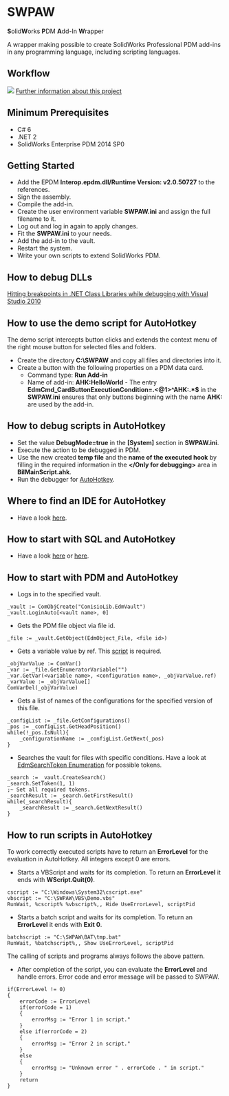 # SWPAW
**S**olid**W**orks **P**DM **A**dd-In **W**rapper

A wrapper making possible to create SolidWorks Professional PDM add-ins in any programming language, including scripting languages.

## Workflow
![](http://bii.erppdm.com/images/Ulf-Dirk%20Stockburger_bii_pdm_add-in.svg)
[Further information about this project](http://bii.erppdm.com/BiIUniversalExistingFunctionalityLong.html "Further Information")

## Minimum Prerequisites
- C# 6 
- .NET 2
- SolidWorks Enterprise PDM 2014 SP0

## Getting Started
- Add the EPDM **Interop.epdm.dll/Runtime Version: v2.0.50727** to the references.
- Sign the assembly. 
- Compile the add-in.
- Create the user environment variable **SWPAW.ini** and assign the full filename to it.
- Log out and log in again to apply changes.
- Fit the **SWPAW.ini** to your needs.
- Add the add-in to the vault.
- Restart the system.
- Write your own scripts to extend SolidWorks PDM.

## How to debug DLLs
[Hitting breakpoints in .NET Class Libraries while debugging with Visual Studio 2010](http://through-the-interface.typepad.com/through_the_interface/2010/04/hitting-breakpoints-in-net-class-libraries-while-debugging-with-visual-studio-2010.html)

## How to use the demo script for AutoHotkey
The demo script intercepts button clicks and extends the context menu of the right mouse button for selected files and folders.
- Create the directory **C:\SWPAW** and copy all files and directories into it.
- Create a button with the following properties on a PDM data card.
  - Command type: **Run Add-in**
  - Name of add-in: **AHK:HelloWorld** - The entry **EdmCmd_CardButtonExecutionCondition=.<@1>^AHK:.*$** in the **SWPAW.ini** ensures that only buttons beginning with the name **AHK:** are used by the add-in.

## How to debug scripts in AutoHotkey
- Set the value **DebugMode=true** in the **[System]** section in **SWPAW.ini**.
- Execute the action to be debugged in PDM.
- Use the new created **temp file** and the **name of the executed hook** by filling in the required information in the **</Only for debugging>** area in **BiIMainScript.ahk**.
- Run the debugger for [AutoHotkey](https://www.autohotkey.com).

## Where to find an IDE for AutoHotkey
- Have a look [here](https://github.com/ahkscript/awesome-AutoHotkey#integrated-development-environment).

## How to start with SQL and AutoHotkey
- Have a look [here](https://github.com/Jim-VxE/AHK-Lib-ADOSQL) or [here](https://autohotkey.com/board/topic/83542-func-adosql-uses-ado-to-manage-sql-transactions-v503l/).

## How to start with PDM and AutoHotkey
- Logs in to the specified vault.
```AutoHotkey
_vault := ComObjCreate("ConisioLib.EdmVault")			
_vault.LoginAuto[<vault name>, 0]
```
- Gets the PDM file object via file id.
``` AutoHotkey
_file := _vault.GetObject(EdmObject_File, <file id>)
```
- Gets a variable value by ref. This [script](https://github.com/cocobelgica/AutoHotkey-ComDispatch/blob/master/ComVar.ahk) is required.
``` AutoHotkey
_objVarValue := ComVar()
_var := _file.GetEnumeratorVariable("")
_var.GetVar(<variable name>, <configuration name>, _objVarValue.ref)
_varValue := _objVarValue[]
ComVarDel(_objVarValue)

```
- Gets a list of names of the configurations for the specified version of this file.
``` AutoHotkey
_configList := _file.GetConfigurations()
_pos := _configList.GetHeadPosition()
while(!_pos.IsNull){
	_configurationName := _configList.GetNext(_pos)
}
```
- Searches the vault for files with specific conditions. Have a look at [EdmSearchToken Enumeration](http://help.solidworks.com/2014/english/api/epdmapi/EPDM.Interop.epdm~EPDM.Interop.epdm.EdmSearchToken.html) for possible tokens.

```AutoHotkey
_search := _vault.CreateSearch()
_search.SetToken(1, 1)
;~ Set all required tokens.
_searchResult := _search.GetFirstResult()
while(_searchResult){
	_searchResult := _search.GetNextResult()
}
```

## How to run scripts in AutoHotkey

To work correctly executed scripts have to return an **ErrorLevel** for the evaluation in AutoHotkey. All integers except 0 are errors.

- Starts a VBScript and waits for its completion. To return an **ErrorLevel** it ends with **WScript.Quit(0)**. 
```
cscript := "C:\Windows\System32\cscript.exe"
vbscript := "C:\SWPAW\VBS\Demo.vbs"	
RunWait, %cscript% %vbscript%,, Hide UseErrorLevel, scriptPid
```
- Starts a batch script and waits for its completion. To return an **ErrorLevel** it ends with **Exit 0**. 
```
batchscript := "C:\SWPAW\BAT\tmp.bat"
RunWait, %batchscript%,, Show UseErrorLevel, scriptPid
```

The calling of scripts and programs always follows the above pattern.

- After completion of the script, you can evaluate the **ErrorLevel** and handle errors. Error code and error message will be passed to SWPAW.
```
if(ErrorLevel != 0)
{
	errorCode := ErrorLevel
	if(errorCode = 1)
	{
		errorMsg := "Error 1 in script."
	}
	else if(errorCode = 2)
	{
		errorMsg := "Error 2 in script."
	}		
	else
	{
		errorMsg := "Unknown error " . errorCode . " in script."		
	}		
	return		
}
```
